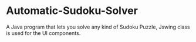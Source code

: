 # Automatic-Sudoku-Solver
A Java program that lets you solve any kind of Sudoku Puzzle, Jswing class is used for the UI components.
